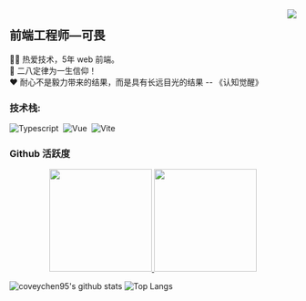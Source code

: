 <img align="right" src="https://count.getloli.com/get/@:coveychen95?theme=rule34">

## 前端工程师—可畏

🧑‍💼 热爱技术，5年 web 前端。  
🚩 二八定律为一生信仰！  
❤️ 耐心不是毅力带来的结果，而是具有长远目光的结果 -- 《认知觉醒》

### **技术栈:**

![Typescript](https://img.shields.io/badge/-Typescript-05122A?style=flat&logo=Typescript)&nbsp;
![Vue](https://img.shields.io/badge/-Vue-05122A?style=flat&logo=Vue)&nbsp;
![Vite](https://img.shields.io/badge/-Vite-05122A?style=flat&logo=Vite)&nbsp;

### Github 活跃度

<p align="center">
<a href="https://github.com/coveychen95">
  <img height="180em" src="https://github-readme-stats.vercel.app/api?username=coveychen95&show_icons=true&theme=vue&show_icons=true&include_all_commits=true&count_private=true"/>
  <img height="180em" src="https://github-readme-stats.vercel.app/api/top-langs/?username=coveychen95&langs_count=6&layout=compact&langs_count=8&theme=algolia"/>
</a>
</p>




![coveychen95's github stats](https://github-readme-stats.vercel.app/api?username=coveychen95&show_icons=true&theme=vue)
![Top Langs](https://github-readme-stats.vercel.app/api/top-langs/?username=coveychen95&langs_count=6)
